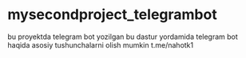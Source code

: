 # mysecondproject_telegrambot
bu proyektda telegram bot yozilgan
bu dastur yordamida telegram bot haqida asosiy tushunchalarni olish mumkin
t.me/nahotk1
